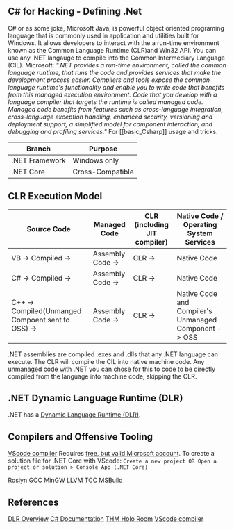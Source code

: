 ## C# for Hacking - Defining .Net

C# or as some joke, Microsoft Java, is powerful object oriented programing language that is commonly used in application and utilities built for Windows. It allows developers to interact with the a run-time environment known as the Common Language Runtime (CLR)and Win32 API. You can use any \.NET langauge to compile into the Common Intermediary Language (CIL).  Microsoft: *"\.NET provides a run-time environment, called the common language runtime, that runs the code and provides services that make the development process easier. Compilers and tools expose the common language runtime's functionality and enable you to write code that benefits from this managed execution environment. Code that you develop with a language compiler that targets the runtime is called managed code. Managed code benefits from features such as cross-language integration, cross-language exception handling, enhanced security, versioning and deployment support, a simplified model for component interaction, and debugging and profiling services."* For [[basic_Csharp]] usage and tricks.

Branch | Purpose
--- | --- 
\.NET Framework | Windows only
\.NET Core | Cross-Compatible

## CLR Execution Model

Source Code | Managed Code | CLR (including JIT compiler) | Native Code / Operating System Services
--- | --- | --- | ---
VB -> Compiled -> | Assembly Code -> | CLR -> | Native Code
C# -> Compiled -> | Assembly Code -> | CLR -> | Native Code
C++ -> Compiled(Unmanged Compoent sent to OSS) -> | Assembly Code -> |	CLR ->  | Native Code and Compiler's Unmanaged Component -> OSS

\.NET assemblies are compiled .exes and .dlls that any .NET language can execute. The CLR will compile the CIL into native machine code. Any unmanaged code with .NET you can chose for this to code to be directly compiled from the language into machine code, skipping the CLR.

## \.NET Dynamic Language Runtime (DLR)

\.NET has a [Dynamic Language Runtime (DLR)](https://docs.microsoft.com/en-us/dotnet/framework/reflection-and-codedom/dynamic-language-runtime-overview). 

## Compilers and Offensive Tooling
[VScode compiler](https://code.visualstudio.com/Docs/languages/csharp)
Requires [free, but valid Microsoft account](https://outlook.live.com/owa/).
To create a solution file for .NET Core with VScode:
`Create a new project OR Open a project or solution > Console App (.NET Core)`

Roslyn
GCC
MinGW
LLVM
TCC
MSBuild


## References
[DLR Overview](https://docs.microsoft.com/en-us/dotnet/framework/reflection-and-codedom/dynamic-language-runtime-overview)
[C# Documentation](https://docs.microsoft.com/en-us/dotnet/csharp/)
[THM Holo Room](https://tryhackme.com/room/hololive)
[VScode compiler](https://code.visualstudio.com/Docs/languages/csharp)